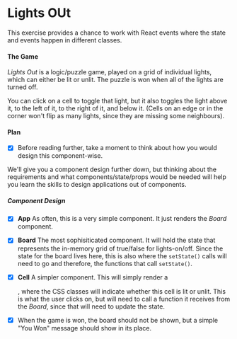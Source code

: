 # Lights OUt

This exercise provides a chance to work with React events where the state and events happen in different classes.

#### The Game
*Lights Out* is a logic/puzzle game, played on a grid of individual lights, which can either be lit or unlit. The puzzle is won when all of the lights are turned off.

You can click on a cell to toggle that light, but it also toggles the light above it, to the left of it, to the right of it, and below it. (Cells on an edge or in the corner won't flip as many lights, since they are missing some neighbours).

#### Plan
- [x] Before reading further, take a moment to think about how you would design this component-wise.

We'll give you a component design further down, but thinking about the requirements and what components/state/props would be needed will help you learn the skills to design applications out of components.

##### Component Design

- [x] **App**
    As often, this is a very simple component. It just renders the *Board* component.
- [x] **Board**
    The most sophisiticated component. It will hold the state that represents the in-memory grid of true/false for lights-on/off. Since the state for the board lives here, this is also where the `setState()` calls will need to go and therefore, the functions that call `setState()`.
- [x] **Cell**
    A simpler component. This will simply render a *<div>*, where the CSS classes will indicate whether this cell is lit or unlit. This is what the user clicks on, but will need to call a function it receives from the *Board*, since that will need to update the state.

- [x] When the game is won, the board should not be shown, but a simple "You Won" message should show in its place.


